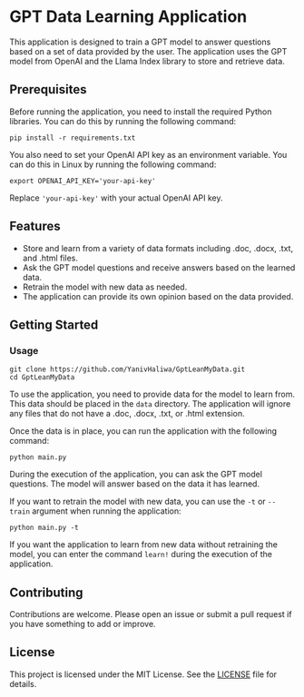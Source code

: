 # GPT Data Learning Application

This application is designed to train a GPT model to answer questions based on a set of data provided by the user. The application uses the GPT model from OpenAI and the Llama Index library to store and retrieve data.

## Prerequisites

Before running the application, you need to install the required Python libraries. You can do this by running the following command:

```
pip install -r requirements.txt
```

You also need to set your OpenAI API key as an environment variable. You can do this in Linux by running the following command:

```
export OPENAI_API_KEY='your-api-key'
```

Replace `'your-api-key'` with your actual OpenAI API key.

## Features

- Store and learn from a variety of data formats including .doc, .docx, .txt, and .html files.
- Ask the GPT model questions and receive answers based on the learned data.
- Retrain the model with new data as needed.
- The application can provide its own opinion based on the data provided.

## Getting Started

### Usage
 
```
git clone https://github.com/YanivHaliwa/GptLeanMyData.git
cd GptLeanMyData
```

To use the application, you need to provide data for the model to learn from. This data should be placed in the `data` directory. The application will ignore any files that do not have a .doc, .docx, .txt, or .html extension.

Once the data is in place, you can run the application with the following command:

```
python main.py
```

During the execution of the application, you can ask the GPT model questions. The model will answer based on the data it has learned.

If you want to retrain the model with new data, you can use the `-t` or `--train` argument when running the application:

```
python main.py -t
```

If you want the application to learn from new data without retraining the model, you can enter the command `learn!` during the execution of the application.

## Contributing

Contributions are welcome. Please open an issue or submit a pull request if you have something to add or improve.

## License

This project is licensed under the MIT License. See the [LICENSE](LICENSE) file for details.
